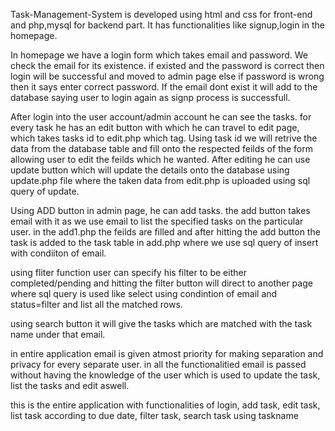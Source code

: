 Task-Management-System is developed using html and css for front-end and php,mysql for backend part. It has functionalities like signup,login in the homepage.

In homepage we have a login form which takes email and password. We check the email for its existence. if existed and the password is correct then login will be successful and moved to admin page else if password is wrong then it says enter correct password. If the email dont exist it will add to the database saying user to login again as signp process is successfull.

After login into the user account/admin account he can see the tasks. for every task he has an edit button with which he can travel to edit page, which takes tasks id to edit.php which <a> tag. Using task id we will retrive the data from the database table and fill onto the respected feilds of the form allowing user to edit the feilds which he wanted. After editing he can use update button which will update the details onto the database using update.php file where the taken data from edit.php is uploaded using sql query of update.
  
  Using ADD button in admin page, he can add tasks. the add button takes email with it as we use email to list the specified tasks on the particular user. in the add1.php the feilds are filled and after hitting the add button the  task is added to the task table in add.php where we use sql query of insert with condiiton of email.
  
  using fliter function user can specify his filter to be either completed/pending and hitting the filter button will direct to another page where sql query is used like select using condintion of email and status=filter and list all the matched rows.
  
  using search button it will give the tasks which are matched with the task name under that email.
  
  in entire application email is given atmost priority for making separation and privacy for every separate user. in all the functionalitied email is passed without having the knowledge of the user which is used to update the task, list the tasks and edit aswell.
  
  this is the entire application with functionalities of login, add task, edit task, list task according to due date, filter task, search task using taskname

